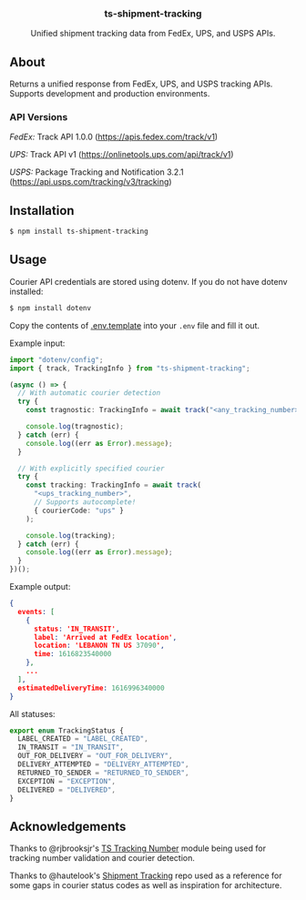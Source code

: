 <p align="center">
  <h3 align="center">ts-shipment-tracking</h3>

  <p align="center">
    Unified shipment tracking data from FedEx, UPS, and USPS APIs.
  </p>
</p>

## About

Returns a unified response from FedEx, UPS, and USPS tracking APIs. Supports development and production environments.

### API Versions

_FedEx:_ Track API 1.0.0 (https://apis.fedex.com/track/v1)

_UPS:_ Track API v1 (https://onlinetools.ups.com/api/track/v1)

_USPS:_ Package Tracking and Notification 3.2.1 (https://api.usps.com/tracking/v3/tracking)

## Installation

```sh
$ npm install ts-shipment-tracking
```

## Usage

Courier API credentials are stored using dotenv. If you do not have dotenv installed:

```sh
$ npm install dotenv
```

Copy the contents of [.env.template](.env.template) into your `.env` file and fill it out.

Example input:

```ts
import "dotenv/config";
import { track, TrackingInfo } from "ts-shipment-tracking";

(async () => {
  // With automatic courier detection
  try {
    const tragnostic: TrackingInfo = await track("<any_tracking_number>");

    console.log(tragnostic);
  } catch (err) {
    console.log((err as Error).message);
  }

  // With explicitly specified courier
  try {
    const tracking: TrackingInfo = await track(
      "<ups_tracking_number>",
      // Supports autocomplete!
      { courierCode: "ups" }
    );

    console.log(tracking);
  } catch (err) {
    console.log((err as Error).message);
  }
})();
```

Example output:

```json
{
  events: [
    {
      status: 'IN_TRANSIT',
      label: 'Arrived at FedEx location',
      location: 'LEBANON TN US 37090',
      time: 1616823540000
    },
    ...
  ],
  estimatedDeliveryTime: 1616996340000
}
```

All statuses:

```ts
export enum TrackingStatus {
  LABEL_CREATED = "LABEL_CREATED",
  IN_TRANSIT = "IN_TRANSIT",
  OUT_FOR_DELIVERY = "OUT_FOR_DELIVERY",
  DELIVERY_ATTEMPTED = "DELIVERY_ATTEMPTED",
  RETURNED_TO_SENDER = "RETURNED_TO_SENDER",
  EXCEPTION = "EXCEPTION",
  DELIVERED = "DELIVERED",
}
```

## Acknowledgements

Thanks to @rjbrooksjr's [TS Tracking Number](https://github.com/rjbrooksjr/ts-tracking-number) module being used for tracking number validation and courier detection.

Thanks to @hautelook's [Shipment Tracking](https://github.com/hautelook/shipment-tracking) repo used as a reference for some gaps in courier status codes as well as inspiration for architecture.

